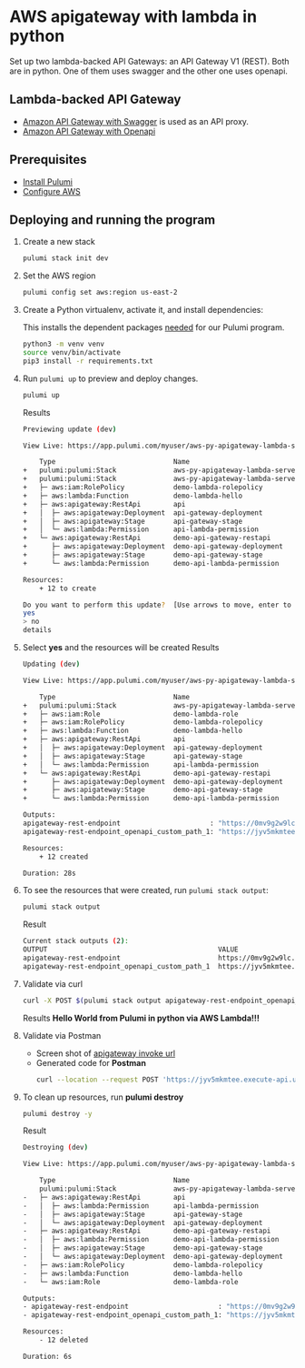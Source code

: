 # AWS apigateway with lambda in python

Set up two lambda-backed API Gateways: an API Gateway V1 (REST).  Both are in python.
One of them uses swagger and the other one uses openapi.

## Lambda-backed API Gateway
- [Amazon API Gateway with Swagger](https://aws.amazon.com/api-gateway/) is used as an API proxy.
- [Amazon API Gateway with Openapi](https://docs.aws.amazon.com/apigateway/latest/developerguide/http-api-open-api.html)

## Prerequisites
- [Install Pulumi](https://www.pulumi.com/docs/get-started/install/)
- [Configure AWS](https://www.pulumi.com/docs/get-started/aws/begin/#configure-pulumi-to-access-your-aws-account)

## Deploying and running the program

1. Create a new stack

    ```bash
    pulumi stack init dev
    ```

1. Set the AWS region

    ```bash
    pulumi config set aws:region us-east-2
    ```

1. Create a Python virtualenv, activate it, and install dependencies:

    This installs the dependent packages [needed](https://www.pulumi.com/docs/intro/concepts/how-pulumi-works/) for our Pulumi program.

    ```bash
    python3 -m venv venv
    source venv/bin/activate
    pip3 install -r requirements.txt
    ```

1. Run `pulumi up` to preview and deploy changes.

    ```bash
    pulumi up
    ```

    Results
    ```bash
    Previewing update (dev)

    View Live: https://app.pulumi.com/myuser/aws-py-apigateway-lambda-serverless/dev/previews/ba90036a-d9a8-4610-9fd1-632cec7743b9

        Type                             Name                                     Plan       
    +   pulumi:pulumi:Stack              aws-py-apigateway-lambda-serverless-dev  create...  
    +   pulumi:pulumi:Stack              aws-py-apigateway-lambda-serverless-dev  create     
    +   ├─ aws:iam:RolePolicy            demo-lambda-rolepolicy                   create     
    +   ├─ aws:lambda:Function           demo-lambda-hello                        create     
    +   ├─ aws:apigateway:RestApi        api                                      create     
    +   │  ├─ aws:apigateway:Deployment  api-gateway-deployment                   create     
    +   │  ├─ aws:apigateway:Stage       api-gateway-stage                        create     
    +   │  └─ aws:lambda:Permission      api-lambda-permission                    create     
    +   └─ aws:apigateway:RestApi        demo-api-gateway-restapi                 create     
    +      ├─ aws:apigateway:Deployment  demo-api-gateway-deployment              create     
    +      ├─ aws:apigateway:Stage       demo-api-gateway-stage                   create     
    +      └─ aws:lambda:Permission      demo-api-lambda-permission               create     
    
    Resources:
        + 12 to create

    Do you want to perform this update?  [Use arrows to move, enter to select, type to filter]
    yes
    > no
    details
    ```

1. Select **yes** and the resources will be created
    Results
    ```bash
    Updating (dev)

    View Live: https://app.pulumi.com/myuser/aws-py-apigateway-lambda-serverless/dev/updates/67

        Type                             Name                                     Status       
    +   pulumi:pulumi:Stack              aws-py-apigateway-lambda-serverless-dev  creating     
    +   ├─ aws:iam:Role                  demo-lambda-role                         created     
    +   ├─ aws:iam:RolePolicy            demo-lambda-rolepolicy                   created     
    +   ├─ aws:lambda:Function           demo-lambda-hello                        created     
    +   ├─ aws:apigateway:RestApi        api                                      created     
    +   │  ├─ aws:apigateway:Deployment  api-gateway-deployment                   created     
    +   │  ├─ aws:apigateway:Stage       api-gateway-stage                        created     
    +   │  └─ aws:lambda:Permission      api-lambda-permission                    created     
    +   └─ aws:apigateway:RestApi        demo-api-gateway-restapi                 created     
    +      ├─ aws:apigateway:Deployment  demo-api-gateway-deployment              created     
    +      ├─ aws:apigateway:Stage       demo-api-gateway-stage                   created     
    +      └─ aws:lambda:Permission      demo-api-lambda-permission               created     
    
    Outputs:
    apigateway-rest-endpoint                      : "https://0mv9g2w9lc.execute-api.us-east-2.amazonaws.com/dev"
    apigateway-rest-endpoint_openapi_custom_path_1: "https://jyv5mkmtee.execute-api.us-east-2.amazonaws.com/dev/test1"

    Resources:
        + 12 created

    Duration: 28s
    ```
1. To see the resources that were created, run `pulumi stack output`:

    ```bash
    pulumi stack output
    ```

    Result
    ```bash
    Current stack outputs (2):
    OUTPUT                                          VALUE
    apigateway-rest-endpoint                        https://0mv9g2w9lc.execute-api.us-east-2.amazonaws.com/dev
    apigateway-rest-endpoint_openapi_custom_path_1  https://jyv5mkmtee.execute-api.us-east-2.amazonaws.com/dev/test1
    ```
1. Validate via curl
    ```bash
    curl -X POST $(pulumi stack output apigateway-rest-endpoint_openapi_custom_path_1)
    ```
    Results
    **Hello World from Pulumi in python via AWS Lambda!!!**

1. Validate via Postman

   - Screen shot of [apigateway invoke url](https://share.getcloudapp.com/04u2Wqyg)
   - Generated code for **Postman**
        ```bash
        curl --location --request POST 'https://jyv5mkmtee.execute-api.us-east-2.amazonaws.com/dev/test1'
        ```

1. To clean up resources, run **pulumi destroy**

    ```bash
    pulumi destroy -y
    ```

    Result
    ```bash
    Destroying (dev)

    View Live: https://app.pulumi.com/myuser/aws-py-apigateway-lambda-serverless/dev/updates/68

        Type                             Name                                     Status       
        pulumi:pulumi:Stack              aws-py-apigateway-lambda-serverless-dev               
    -   ├─ aws:apigateway:RestApi        api                                      deleted     
    -   │  ├─ aws:lambda:Permission      api-lambda-permission                    deleted     
    -   │  ├─ aws:apigateway:Stage       api-gateway-stage                        deleted     
    -   │  └─ aws:apigateway:Deployment  api-gateway-deployment                   deleted     
    -   ├─ aws:apigateway:RestApi        demo-api-gateway-restapi                 deleted     
    -   │  ├─ aws:lambda:Permission      demo-api-lambda-permission               deleted     
    -   │  ├─ aws:apigateway:Stage       demo-api-gateway-stage                   deleted     
    -   │  └─ aws:apigateway:Deployment  demo-api-gateway-deployment              deleted     
    -   ├─ aws:iam:RolePolicy            demo-lambda-rolepolicy                   deleted     
    -   ├─ aws:lambda:Function           demo-lambda-hello                        deleted     
    -   └─ aws:iam:Role                  demo-lambda-role                         deleted     
    
    Outputs:
    - apigateway-rest-endpoint                      : "https://0mv9g2w9lc.execute-api.us-east-2.amazonaws.com/dev"
    - apigateway-rest-endpoint_openapi_custom_path_1: "https://jyv5mkmtee.execute-api.us-east-2.amazonaws.com/dev/test1"

    Resources:
        - 12 deleted

    Duration: 6s
    ```
